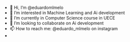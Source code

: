 - 👋 Hi, I’m @eduardomlmelo
- 👀 I’m interested in Machine Learning and Ai development
- 🌱 I’m currently in Computer Science course in UECE
- 💞️ I’m looking to collaborate on Ai development
- 📫 How to reach me: @eduardo_mlmelo on instagram
- 

<!---
eduardomlmelo/eduardomlmelo is a ✨ special ✨ repository because its `README.md` (this file) appears on your GitHub profile.
You can click the Preview link to take a look at your changes.
--->
